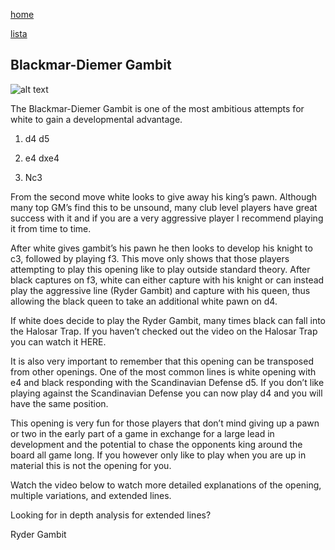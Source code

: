 [home](/zaliczeniowe1awww/)

[lista](/zaliczeniowe1awww/lista/)

## Blackmar-Diemer Gambit

![alt text](https://www.thechesswebsite.com/wp-content/uploads/2012/07/blackmar_big.jpg "Blackmar-Diemer Gambit")


The Blackmar-Diemer Gambit is one of the most ambitious attempts for white to gain a developmental advantage.

1. d4 d5

2. e4 dxe4

3. Nc3

From the second move white looks to give away his king’s pawn. Although many top GM’s find this to be unsound, many club level players have great success with it and if you are a very aggressive player I recommend playing it from time to time.

After white gives gambit’s his pawn he then looks to develop his knight to c3, followed by playing f3. This move only shows that those players attempting to play this opening like to play outside standard theory. After black captures on f3, white can either capture with his knight or can instead play the aggressive line (Ryder Gambit) and capture with his queen, thus allowing the black queen to take an additional white pawn on d4.

If white does decide to play the Ryder Gambit, many times black can fall into the Halosar Trap. If you haven’t checked out the video on the Halosar Trap you can watch it HERE.

It is also very important to remember that this opening can be transposed from other openings. One of the most common lines is white opening with e4 and black responding with the Scandinavian Defense d5. If you don’t like playing against the Scandinavian Defense you can now play d4 and you will have the same position.

This opening is very fun for those players that don’t mind giving up a pawn or two in the early part of a game in exchange for a large lead in development and the potential to chase the opponents king around the board all game long. If you however only like to play when you are up in material this is not the opening for you.

Watch the video below to watch more detailed explanations of the opening, multiple variations, and extended lines.









Looking for in depth analysis for extended lines?

















Ryder Gambit

